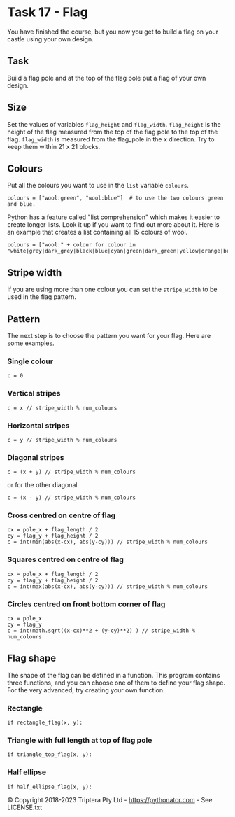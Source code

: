 # Task 17 - Flag
You have finished the course, but you now you get to build a flag on your castle using
    your own design.

## Task
Build a flag pole and at the top of the flag pole put a flag of your own design.

## Size
Set the values of variables `flag_height` and `flag_width`.
`flag_height` is the  height of the flag measured from the top
of the flag pole to the top of the flag. `flag_width` is measured from
the flag_pole in the x direction. Try to keep them within 21 x 21 blocks.

## Colours
Put all the colours you want to use in the `list` variable `colours`.

    colours = ["wool:green", "wool:blue"]  # to use the two colours green and blue.

Python has a feature called "list comprehension" which makes it easier to create longer lists.
Look it up if you want to find out more about it. Here is an example that creates a list containing
all 15 colours of wool.

    colours = ["wool:" + colour for colour in "white|grey|dark_grey|black|blue|cyan|green|dark_green|yellow|orange|brown|red|pink|magenta|violet".split("|")]

## Stripe width
If you are using more than one colour you can set the `stripe_width` to be used in the flag pattern.

## Pattern
The next step is to choose the pattern you want for your flag. Here are some examples.

### Single colour

    c = 0

### Vertical stripes

    c = x // stripe_width % num_colours

### Horizontal stripes

    c = y // stripe_width % num_colours

### Diagonal stripes

    c = (x + y) // stripe_width % num_colours

or for the other diagonal

    c = (x - y) // stripe_width % num_colours

### Cross centred on centre of flag

    cx = pole_x + flag_length / 2
    cy = flag_y + flag_height / 2
    c = int(min(abs(x-cx), abs(y-cy))) // stripe_width % num_colours


### Squares centred on centre of flag

    cx = pole_x + flag_length / 2
    cy = flag_y + flag_height / 2
    c = int(max(abs(x-cx), abs(y-cy))) // stripe_width % num_colours

### Circles centred on front bottom corner of flag

    cx = pole_x
    cy = flag_y
    c = int(math.sqrt((x-cx)**2 + (y-cy)**2) ) // stripe_width % num_colours

## Flag shape

The shape of the flag can be defined in a function. This program contains
three functions, and you can choose one of them to define your flag shape.
For the very advanced, try creating your own function.

### Rectangle

    if rectangle_flag(x, y):

### Triangle with full length at top of flag pole

    if triangle_top_flag(x, y):

### Half ellipse

    if half_ellipse_flag(x, y):

© Copyright 2018-2023 Triptera Pty Ltd - https://pythonator.com - See LICENSE.txt
